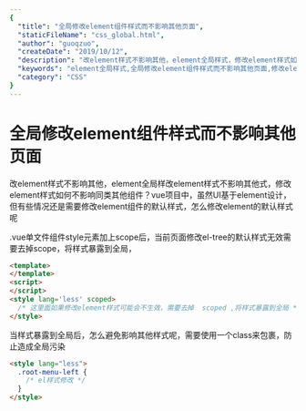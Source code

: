 ```yaml
---
{
  "title": "全局修改element组件样式而不影响其他页面",
  "staticFileName": "css_global.html",
  "author": "guoqzuo",
  "createDate": "2019/10/12",
  "description": "改element样式不影响其他，element全局样式，修改element样式如何不影响同类其他组件？vue项目中，虽然UI基于element设计，但有些情况还是需要修改element组件的默认样式，怎么修改element的默认样式呢",
  "keywords": "element全局样式,全局修改element组件样式而不影响其他页面,修改element默认样式",
  "category": "CSS"
}
---
```


# 全局修改element组件样式而不影响其他页面

改element样式不影响其他，element全局样改element样式不影响其他式，修改element样式如何不影响同类其他组件？vue项目中，虽然UI基于element设计，但有些情况还是需要修改element组件的默认样式，怎么修改element的默认样式呢


.vue单文件组件style元素加上scope后，当前页面修改el-tree的默认样式无效需要去掉scope，将样式暴露到全局，

```html
<template>
</template>
<script>
</script>
<style lang='less' scoped>
  /* 这里面如果修改element样式可能会不生效，需要去掉  scoped ,将样式暴露到全局 */
</style>
```

当样式暴露到全局后，怎么避免影响其他样式呢，需要使用一个class来包裹，防止造成全局污染

```html
<style lang="less">
  .root-menu-left {
    /* el样式修改 */  
  }
</style>
```